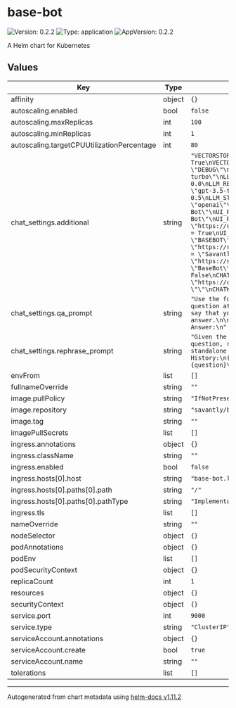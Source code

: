 # base-bot

![Version: 0.2.2](https://img.shields.io/badge/Version-0.2.2-informational?style=flat-square) ![Type: application](https://img.shields.io/badge/Type-application-informational?style=flat-square) ![AppVersion: 0.2.2](https://img.shields.io/badge/AppVersion-0.2.2-informational?style=flat-square)

A Helm chart for Kubernetes

## Values

| Key | Type | Default | Description |
|-----|------|---------|-------------|
| affinity | object | `{}` |  |
| autoscaling.enabled | bool | `false` |  |
| autoscaling.maxReplicas | int | `100` |  |
| autoscaling.minReplicas | int | `1` |  |
| autoscaling.targetCPUUtilizationPercentage | int | `80` |  |
| chat_settings.additional | string | `"VECTORSTORE_CREATE_IF_MISSING = True\nVECTORSTORE_VARIANTS = []\n\nLOGGING_LEVEL = \"DEBUG\"\nLLM_REPRHASING_MODEL = \"gpt-3.5-turbo\"\nLLM_REPHRASING_TEMPERATURE = 0.0\nLLM_REPHRASING_VERBOSE = True\nLLM_STREAMING_MODEL = \"gpt-3.5-turbo\"\nLLM_STREAMING_TEMPERATURE = 0.5\nLLM_STREAMING_VERBOSE = True\nLLM_MODULE = \"openai\"\n\nUI_PAGE_TITLE = \"Savantly Base Bot\"\nUI_PAGE_DESCRIPTION = \"Savantly Base Bot\"\nUI_PAGE_FAVICON = \"https://savantly.net/img/favicon.png\"\nUI_SHOW_HEADER = True\nUI_HEADER_CENTER = True\nUI_HEADER_TITLE = \"BASEBOT\"\nUI_HEADER_LOGO_SRC = \"https://savantly.net/img/logo.png\"\nUI_HEADER_LOGO_ALT = \"Savantly Logo\"\nUI_HEADER_LOGO_HREF = \"https://savantly.net\"\nUI_CHAT_BOT_NAME = \"BaseBot\"\n\n# Chatwoot\nCHATWOOT_ENABLED = False\nCHATWOOT_URL = \"https://chatwoot.com\"\nCHATWOOT_BOT_TOKEN = \"\"\nCHATWOOT_BOT_VARIANT = \"\""` |  |
| chat_settings.qa_prompt | string | `"Use the following pieces of context to answer the question at the end. If you don't know the answer, just say that you don't know, don't try to make up an answer.\n\n{context}\n\nQuestion: {question}\nHelpful Answer:\n"` |  |
| chat_settings.rephrase_prompt | string | `"Given the following conversation and a follow up question, rephrase the follow up question to be a standalone question.\n\nChat History:\n{chat_history}\nFollow Up Input: {question}\nStandalone question:\n"` |  |
| envFrom | list | `[]` |  |
| fullnameOverride | string | `""` |  |
| image.pullPolicy | string | `"IfNotPresent"` |  |
| image.repository | string | `"savantly/base-bot"` |  |
| image.tag | string | `""` |  |
| imagePullSecrets | list | `[]` |  |
| ingress.annotations | object | `{}` |  |
| ingress.className | string | `""` |  |
| ingress.enabled | bool | `false` |  |
| ingress.hosts[0].host | string | `"base-bot.local"` |  |
| ingress.hosts[0].paths[0].path | string | `"/"` |  |
| ingress.hosts[0].paths[0].pathType | string | `"ImplementationSpecific"` |  |
| ingress.tls | list | `[]` |  |
| nameOverride | string | `""` |  |
| nodeSelector | object | `{}` |  |
| podAnnotations | object | `{}` |  |
| podEnv | list | `[]` |  |
| podSecurityContext | object | `{}` |  |
| replicaCount | int | `1` |  |
| resources | object | `{}` |  |
| securityContext | object | `{}` |  |
| service.port | int | `9000` |  |
| service.type | string | `"ClusterIP"` |  |
| serviceAccount.annotations | object | `{}` |  |
| serviceAccount.create | bool | `true` |  |
| serviceAccount.name | string | `""` |  |
| tolerations | list | `[]` |  |

----------------------------------------------
Autogenerated from chart metadata using [helm-docs v1.11.2](https://github.com/norwoodj/helm-docs/releases/v1.11.2)
